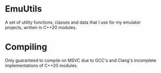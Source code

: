 # EmuUtils
A set of utility functions, classes and data that I use for my emulator projects, written in C++20 modules. 

# Compiling
Only guaranteed to compile on MSVC due to GCC's and Clang's incomplete implementations of C++20 modules.